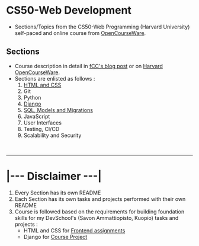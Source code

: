 # CS50-Web Development
 - Sections/Topics from the CS50-Web Programming (Harvard University) self-paced and online course from [OpenCourseWare](https://cs50.harvard.edu/web/2020/).


 ## Sections
 - Course description in detail in [fCC's blog post](https://www.freecodecamp.org/news/learn-web-development-from-harvard-university-cs50/) or on [Harvard OpenCourseWare](https://cs50.harvard.edu/web/2020/).
 - Sections are enlisted as follows :
    1. [HTML and CSS](html-css/README.md)
    2. Git
    3. Python
    4. [Django](/django/README.md)
    5. [SQL, Models and Migrations](/django/databases101/README.md)
    6. JavaScript
    7. User Interfaces
    8. Testing, CI/CD
    9. Scalability and Security

<br>
<hr>

# |--- Disclaimer ---|
 1. Every Section has its own README
 2. Each Section has its own tasks and projects performed with their own README
 3. Course is followed based on the requirements for building foundation skills for my DevSchool's (Savon Ammattiopisto, Kuopio) tasks and projects :
    - HTML and CSS for [Frontend assignments](https://github.com/prak112/DevSchool-HTML)
    - Django for [Course Project](https://github.com/prak112/DevSchool-Project)

